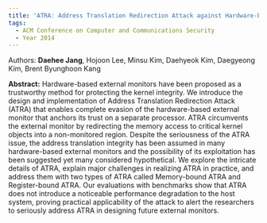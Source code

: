 ```yaml
---
title: 'ATRA: Address Translation Redirection Attack against Hardware-based External Monitors'
tags:
  - ACM Conference on Computer and Communications Security
  - Year 2014
---
```

Authors: **Daehee Jang**, Hojoon Lee, Minsu Kim, Daehyeok Kim, Daegyeong Kim, Brent Byunghoon Kang<br>
<!--more-->
**Abstract:**
Hardware-based external monitors have been proposed as a
trustworthy method for protecting the kernel integrity. We
introduce the design and implementation of Address Translation Redirection Attack (ATRA) that enables complete
evasion of the hardware-based external monitor that anchors its trust on a separate processor. ATRA circumvents
the external monitor by redirecting the memory access to
critical kernel objects into a non-monitored region. Despite
the seriousness of the ATRA issue, the address translation
integrity has been assumed in many hardware-based external monitors and the possibility of its exploitation has been
suggested yet many considered hypothetical. We explore the
intricate details of ATRA, explain major challenges in realizing ATRA in practice, and address them with two types
of ATRA called Memory-bound ATRA and Register-bound
ATRA. Our evaluations with benchmarks show that ATRA
does not introduce a noticeable performance degradation to
the host system, proving practical applicability of the attack to alert the researchers to seriously address ATRA in
designing future external monitors.

